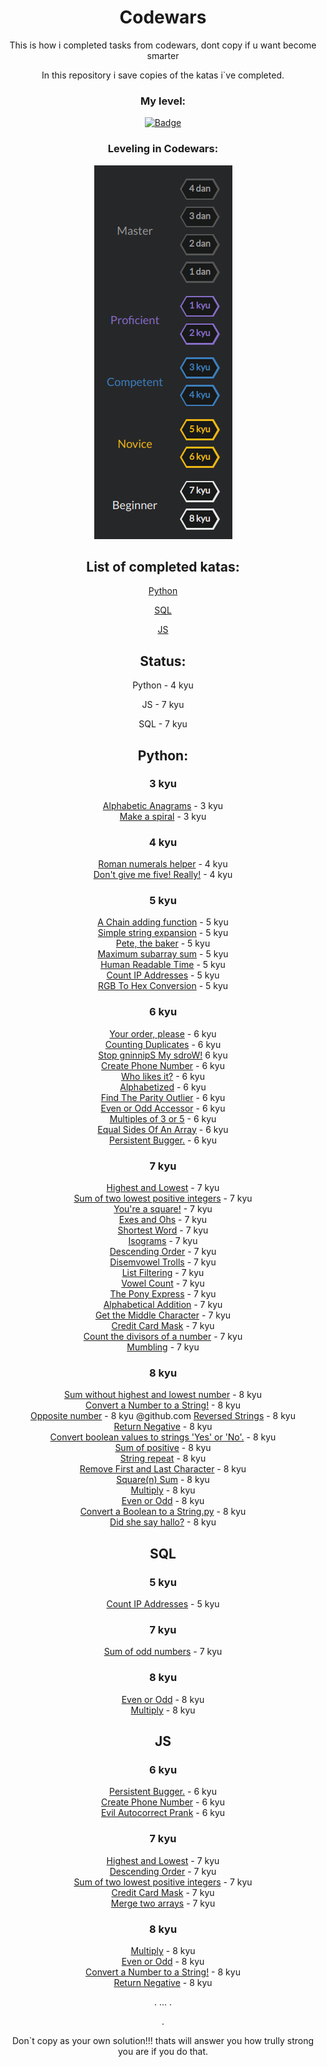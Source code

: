 <div align="center">

# Codewars

 This is how i completed tasks from codewars, dont copy if u want become smarter

In this repository i save copies of the katas i`ve completed. 



### My level:

[![Badge](https://www.codewars.com/users/FxrWhxt/badges/large)](https://www.codewars.com/users/FxrWhxt)

### Leveling in Codewars:


<img src="assets/levels.png" alt="levels">


## List of completed katas:

[Python](#python)

[SQL](#sql) 

[JS](#js)  

## Status:

Python - 4 kyu

JS - 7 kyu

SQL - 7 kyu

## Python:

### 3 kyu

[Alphabetic Anagrams](Python/Alphabetic%20Anagrams.py) - 3 kyu \
[Make a spiral](Python/Make%20a%20spiral.py) - 3 kyu

### 4 kyu

[Roman numerals helper](Python/romannumeralshelper.py) - 4 kyu \
[Don't give me five! Really!](Python/Don't%20give%20me%20five!%20Really!.py) - 4 kyu

### 5 kyu

[A Chain adding function](Python/A%20Chain%20adding%20function.py) - 5 kyu \
[Simple string expansion](Python/Simple%20string%20expansion.py) - 5 kyu \
[Pete, the baker](Python/Pete,%20the%20baker.py) - 5 kyu \
[Maximum subarray sum](Python/Maximum%20subarray%20sum.py) - 5 kyu \
[Human Readable Time](Python/Human%20Readable%20Time.py) - 5 kyu \
[Count IP Addresses](Python/Count%20IP%20Addresses.py) - 5 kyu \
[RGB To Hex Conversion](Python/RGB%20To%20Hex%20Conversion.py) - 5 kyu


### 6 kyu

[Your order, please](Python/Your%20order,%20please.py) - 6 kyu \
[Counting Duplicates](Python/Counting%20Duplicates.py) - 6 kyu \
[Stop gninnipS My sdroW!](Python/Stop%20gninnipS%20My%20sdroW!.py) 6 kyu \
[Create Phone Number](Python/Create%20Phone%20Number.py) - 6 kyu \
[Who likes it?](Python/Who%20likes%20it?.py) - 6 kyu \
[Alphabetized](Python/Alphabetized.py) - 6 kyu \
[Find The Parity Outlier](Python/Find%20The%20Parity%20Outlier.py) - 6 kyu \
[Even or Odd Accessor](Python/Even%20or%20Odd%20Accessor.py) - 6 kyu \
[Multiples of 3 or 5](Python/Multiples%20of%203%20or%205.py) - 6 kyu \
[Equal Sides Of An Array](Python/Equal%20Sides%20Of%20An%20Array.py) - 6 kyu \
[Persistent Bugger.](Python/Persistent%20Bugger..py) - 6 kyu


### 7 kyu

[Highest and Lowest](Python/Highest%20and%20Lowest.py) - 7 kyu \
[Sum of two lowest positive integers](Python/Sum%20of%20two%20lowest%20positive%20integers.py) - 7 kyu \
[You're a square!](Python/You're%20a%20square!.py) - 7 kyu \
[Exes and Ohs](Python/Exes%20and%20Ohs.py) - 7 kyu \
[Shortest Word](Python/Shortest%20Word.py) - 7 kyu \
[Isograms](Python/Isograms.py) - 7 kyu \
[Descending Order](Python/Descending%20Order.py) - 7 kyu \
[Disemvowel Trolls](Python/Disemvowel%20Trolls.py) - 7 kyu \
[List Filtering](Python/List%20Filtering.py) - 7 kyu \
[Vowel Count](Python/Vowel%20Count.py) - 7 kyu \
[The Pony Express](Python/The%20Pony%20Express.py) - 7 kyu \
[Alphabetical Addition](Python/Alphabetical%20Addition.py) - 7 kyu \
[Get the Middle Character](Python/Get%20the%20Middle%20Character.py) - 7 kyu \
[Credit Card Mask](Python/Credit%20Card%20Mask.py) - 7 kyu \
[Count the divisors of a number](Python/Count%20the%20divisors%20of%20a%20number.py) - 7 kyu \
[Mumbling](Python/Mumbling.py) - 7 kyu

### 8 kyu

[Sum without highest and lowest number](Python/Sum%20without%20highest%20and%20lowest%20number.py) - 8 kyu \
[Convert a Number to a String!](Python/Convert%20a%20Number%20to%20a%20S@github.comtring!.py) - 8 kyu \
[Opposite number](Python/Opposite%20number.py) - 8 kyu \@github.com
[Reversed Strings](Python/Reversed%20Strings.py) - 8 kyu \
[Return Negative](Python/Return%20Negative.py) - 8 kyu \
[Convert boolean values to strings 'Yes' or 'No'.](Python/Convert%20boolean%20values%20to%20strings%20'Yes'%20or%20'No'..py) - 8 kyu \
[Sum of positive](Python/Sum%20of%20positive.py) - 8 kyu \
[String repeat](Python/String%20repeat.py) - 8 kyu  \
[Remove First and Last Character](Python/Remove%20First%20and%20Last%20Character.py) - 8 kyu \
[Square(n) Sum](Python/Square(n)%20Sum.py) - 8 kyu \
[Multiply](Python/Multiply.py) - 8 kyu \
[Even or Odd](Python/Even%20or%20Odd.py) - 8 kyu \
[Convert a Boolean to a String.py](Python/Convert%20a%20Boolean%20to%20a%20String.py) - 8 kyu \
[Did she say hallo?](Python/Did%20she%20say%20hallo?.py) - 8 kyu 







## SQL

### 5 kyu

[Count IP Addresses](SQL/Count%20IP%20Addresses.sql) - 5 kyu

### 7 kyu 

[Sum of odd numbers](SQL/Sum%20of%20odd%20numbers.sql) - 7 kyu

### 8 kyu

[Even or Odd](SQL/Even%20or%20Odd.sql) - 8 kyu \
[Multiply](SQL/Multiply.sql) - 8 kyu 








## JS 

### 6 kyu

[Persistent Bugger.](JS/Persistent%20Bugger..js) - 6 kyu \
[Create Phone Number](JS/Create%20Phone%20Number.js) - 6 kyu \
[Evil Autocorrect Prank](JS/Evil%20Autocorrect%20Prank.js) - 6 kyu

### 7 kyu

[Highest and Lowest](JS/Highest%20and%20Lowest.js) - 7 kyu \
[Descending Order](JS/Even%20or%20Odd.js) - 7 kyu \
[Sum of two lowest positive integers](JS/Sum%20of%20two%20lowest%20positive%20integers.js) - 7 kyu \
[Credit Card Mask](JS/Credit%20Card%20Mask.js) - 7 kyu \
[Merge two arrays](JS/Merge%20two%20arrays.js) - 7 kyu 



### 8 kyu

[Multiply](JS/Multiply.js) - 8 kyu \
[Even or Odd](JS/Even%20or%20Odd.js) - 8 kyu \
[Convert a Number to a String!](JS/Convert%20a%20Number%20to%20a%20String!.js) - 8 kyu \
[Return Negative](JS/Return%20Negative.js) - 8 kyu



.
...
.

.






Don`t copy as your own solution!!! thats will answer you how trully strong you are if you do that.
</div>
